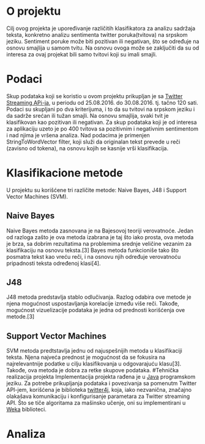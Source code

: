 # O projektu
Cilj ovog projekta je upoređivanje različitih klasifikatora za analizu sadržaja teksta,
konkretno analizu sentimenta twitter poruka(tvitova) na srpskom jeziku. Sentiment poruke može biti pozitivan ili negativan, 
što se određuje na osnovu smajlija u samom tvitu. Na osnovu ovoga može se zaključiti da su od interesa za ovaj projekat bili samo tvitovi
koji su imali smajli.
# Podaci
Skup podataka koji se koristio u ovom projektu prikupljan je sa [Twitter Streaming APi-ja](https://dev.twitter.com/streaming/overview), u periodu od 25.08.2016. do 30.08.2016. tj. 
tačno 120 sati. Podaci su skupljani po dva kriterijuma, i to da su tvitovi 
na srpskom jeziku i da sadrže srećan ili tužan smajli. Na osnovu smajlija, svaki tvit je klasifikovan kao pozitivan ili negativan. 
Za skup podataka koji je od interesa za aplikaciju uzeto je po 400 tvitova sa pozitivnim i negativnim sentimentom
i nad njima je vršena analiza. Nad podacima je primenjen StringToWordVector filter, koji služi da originalan tekst prevede u reči 
(zavisno od tokena), na osnovu kojih se kasnije vrši klasifikacija.
# Klasifikacione metode
U projektu su korišćene tri različite metode: Naive Bayes, J48 i Support Vector Machines (SVM).
## Naive Bayes
Naive Bayes metoda zasnovana je na Bajesovoj teoriji verovatnoće. Jedan od razloga zašto je ova metoda izabrana je taj što iako prosta, 
ova metoda je brza, sa dobrim rezultatima na problemima srednje veličine vezanim za klasifikaciju na osnovu teksta.[3]
Bayes metoda funkcioniše tako što posmatra tekst kao vreću reči, i na osnovu njih određuje verovatnoću pripadnosti teksta određenoj klasi[4].
## J48 
J48 metoda predstavlja stablo odlučivanja. Razlog odabira ove metode je njena mogućnost uspostavljanja korelacije između više reči.
Takođe, mogućnost vizuelizacije podataka je jedna od prednosti korišćenja ove metode.[3] 
## Support Vector Machines 
SVM metoda predtstavlja jednu od najuspešnijih metoda u klasifikaciji teksta. Njena najveća prednost je mogućnost da se fokusira na 
najrelevantnije podatke u cilju klasifikovanja u odgovarajuću klasu[3]. Takođe, ova metoda je dobra za retke skupove podataka.
#Tehnička realizacija projekta 
Implementacija projekta rađena je u [Java](https://www.java.com/en/) programskom jeziku. Za potrebe prikupljanja podataka i povezivanja sa pomenutm Twitter API-jem, korišćena je biblioteka [twitter4j](http://twitter4j.org/en/index.html), koja, iako nezvanična, značajno olakašava komunikaciju i konfigurisanje parametara za Twitter streaming API. Što se tiče algoritama za mašinsko učenje, oni su implementirani u [Weka](http://www.cs.waikato.ac.nz/ml/weka/) biblioteci.
# Analiza
